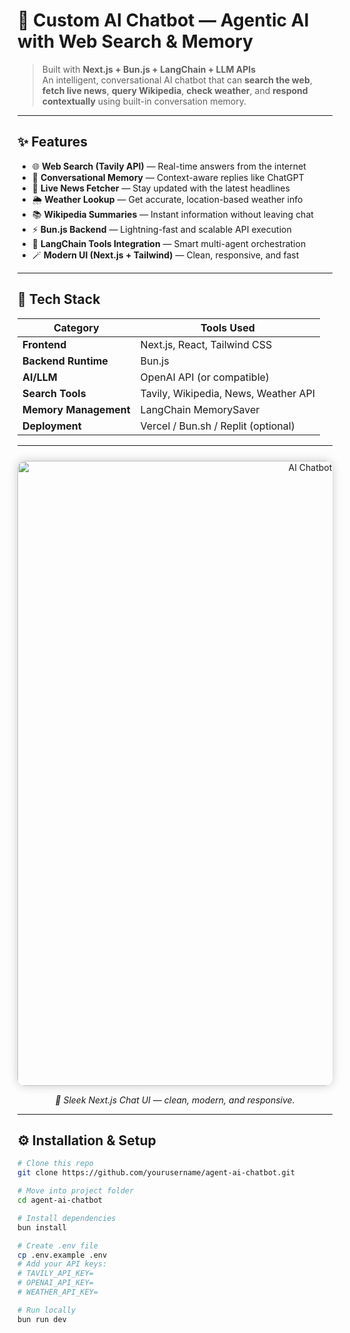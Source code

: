 # 🤖 Custom AI Chatbot — Agentic AI with Web Search & Memory  

> Built with **Next.js + Bun.js + LangChain + LLM APIs**  
> An intelligent, conversational AI chatbot that can **search the web**, **fetch live news**, **query Wikipedia**, **check weather**, and **respond contextually** using built-in conversation memory.

---

## ✨ Features

- 🌐 **Web Search (Tavily API)** — Real-time answers from the internet  
- 🧠 **Conversational Memory** — Context-aware replies like ChatGPT  
- 📰 **Live News Fetcher** — Stay updated with the latest headlines  
- 🌦️ **Weather Lookup** — Get accurate, location-based weather info  
- 📚 **Wikipedia Summaries** — Instant information without leaving chat  
- ⚡ **Bun.js Backend** — Lightning-fast and scalable API execution  
- 🧩 **LangChain Tools Integration** — Smart multi-agent orchestration  
- 🪄 **Modern UI (Next.js + Tailwind)** — Clean, responsive, and fast  

---

## 🧭 Tech Stack

| Category | Tools Used |
|-----------|------------|
| **Frontend** | Next.js, React, Tailwind CSS |
| **Backend Runtime** | Bun.js |
| **AI/LLM** | OpenAI API (or compatible) |
| **Search Tools** | Tavily, Wikipedia, News, Weather API |
| **Memory Management** | LangChain MemorySaver |
| **Deployment** | Vercel / Bun.sh / Replit (optional) |

---

<p align="center">
  <img 
    src="https://github.com/user-attachments/assets/3efbbcde-9daf-447c-8590-40e609de986f"
    alt="AI Chatbot Screenshot"
    width="1000"
    height="1000"
    style="border-radius: 12px; box-shadow: 0 0 15px rgba(0,0,0,0.2); margin-top: 10px;"
  />
</p>

<p align="center">
  <em>📱 Sleek Next.js Chat UI — clean, modern, and responsive.</em>
</p>

---

## ⚙️ Installation & Setup

```bash
# Clone this repo
git clone https://github.com/yourusername/agent-ai-chatbot.git

# Move into project folder
cd agent-ai-chatbot

# Install dependencies
bun install

# Create .env file
cp .env.example .env
# Add your API keys:
# TAVILY_API_KEY=
# OPENAI_API_KEY=
# WEATHER_API_KEY=

# Run locally
bun run dev



